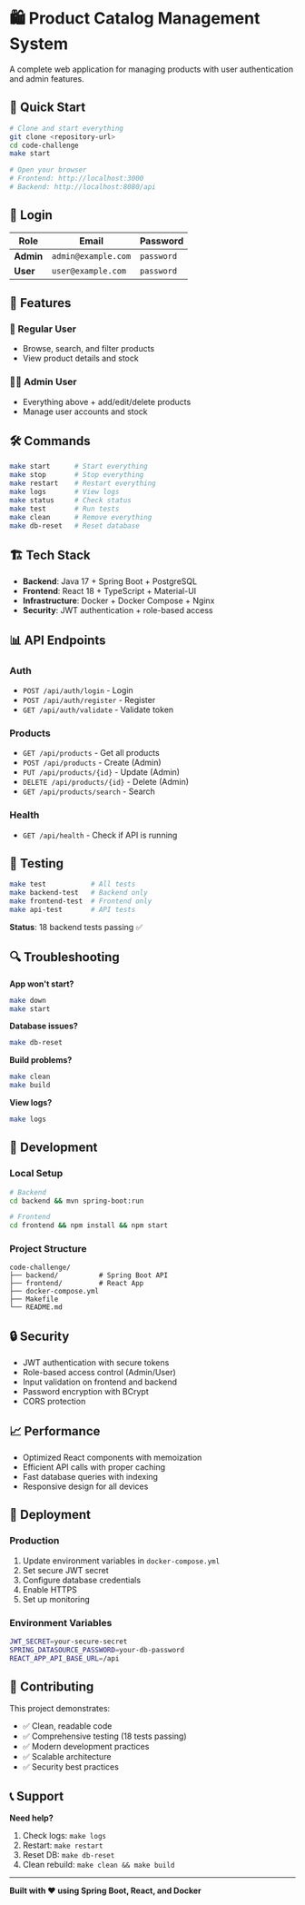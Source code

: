 # 🛍️ Product Catalog Management System

A complete web application for managing products with user authentication and admin features.

## 🚀 Quick Start

```bash
# Clone and start everything
git clone <repository-url>
cd code-challenge
make start

# Open your browser
# Frontend: http://localhost:3000
# Backend: http://localhost:8080/api
```

## 🔑 Login

| Role | Email | Password |
|------|-------|----------|
| **Admin** | `admin@example.com` | `password` |
| **User** | `user@example.com` | `password` |

## 🎯 Features

### 👤 Regular User

- Browse, search, and filter products
- View product details and stock

### 👨‍💼 Admin User

- Everything above + add/edit/delete products
- Manage user accounts and stock

## 🛠️ Commands

```bash
make start      # Start everything
make stop       # Stop everything  
make restart    # Restart everything
make logs       # View logs
make status     # Check status
make test       # Run tests
make clean      # Remove everything
make db-reset   # Reset database
```

## 🏗️ Tech Stack

- **Backend**: Java 17 + Spring Boot + PostgreSQL
- **Frontend**: React 18 + TypeScript + Material-UI
- **Infrastructure**: Docker + Docker Compose + Nginx
- **Security**: JWT authentication + role-based access

## 📊 API Endpoints

### Auth

- `POST /api/auth/login` - Login
- `POST /api/auth/register` - Register  
- `GET /api/auth/validate` - Validate token

### Products

- `GET /api/products` - Get all products
- `POST /api/products` - Create (Admin)
- `PUT /api/products/{id}` - Update (Admin)
- `DELETE /api/products/{id}` - Delete (Admin)
- `GET /api/products/search` - Search

### Health

- `GET /api/health` - Check if API is running

## 🧪 Testing

```bash
make test           # All tests
make backend-test   # Backend only
make frontend-test  # Frontend only
make api-test       # API tests
```

**Status**: 18 backend tests passing ✅

## 🔍 Troubleshooting

**App won't start?**

```bash
make down
make start
```

**Database issues?**

```bash
make db-reset
```

**Build problems?**

```bash
make clean
make build
```

**View logs?**

```bash
make logs
```

## 🚀 Development

### Local Setup

```bash
# Backend
cd backend && mvn spring-boot:run

# Frontend  
cd frontend && npm install && npm start
```

### Project Structure

```
code-challenge/
├── backend/          # Spring Boot API
├── frontend/         # React App
├── docker-compose.yml
├── Makefile
└── README.md
```

## 🔒 Security

- JWT authentication with secure tokens
- Role-based access control (Admin/User)
- Input validation on frontend and backend
- Password encryption with BCrypt
- CORS protection

## 📈 Performance

- Optimized React components with memoization
- Efficient API calls with proper caching
- Fast database queries with indexing
- Responsive design for all devices

## 🚀 Deployment

### Production

1. Update environment variables in `docker-compose.yml`
2. Set secure JWT secret
3. Configure database credentials
4. Enable HTTPS
5. Set up monitoring

### Environment Variables

```bash
JWT_SECRET=your-secure-secret
SPRING_DATASOURCE_PASSWORD=your-db-password
REACT_APP_API_BASE_URL=/api
```

## 🤝 Contributing

This project demonstrates:

- ✅ Clean, readable code
- ✅ Comprehensive testing (18 tests passing)
- ✅ Modern development practices
- ✅ Scalable architecture
- ✅ Security best practices

## 📞 Support

**Need help?**

1. Check logs: `make logs`
2. Restart: `make restart`
3. Reset DB: `make db-reset`
4. Clean rebuild: `make clean && make build`

---

**Built with ❤️ using Spring Boot, React, and Docker**
